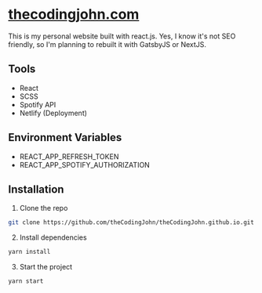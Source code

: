 # [thecodingjohn.com](https://thecodingjohn.com)
This is my personal website built with react.js. Yes, I know it's not SEO friendly, so I'm planning to rebuilt it with GatsbyJS or NextJS.

## Tools 
- React
- SCSS
- Spotify API
- Netlify (Deployment)

## Environment Variables 
- REACT_APP_REFRESH_TOKEN
- REACT_APP_SPOTIFY_AUTHORIZATION

## Installation
1. Clone the repo
```sh
git clone https://github.com/theCodingJohn/theCodingJohn.github.io.git
```
2. Install dependencies
```sh
yarn install
```
3. Start the project
```sh
yarn start
```
